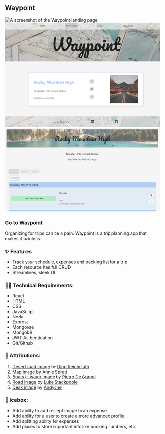 ## Waypoint

![A screenshot of the Waypoint landing page](./public/screenshots/landing.png)
![A screenshot of the Waypoint trip list page](./public/screenshots/triplist.png)
![A screenshot of the Waypoint schedule page](./public/screenshots/schedule.png)

### [Go to Waypoint]()

Organizing for trips can be a pain. Waypoint is a trip planning app that makes it painless.

### ✨ Features

- Track your schedule, expenses and packing list for a trip
- Each resource has full CRUD
- Streamlines, sleek UI

### 🧑‍💻 Technical Requirements:

- React
- HTML
- CSS
- JavaScript
- Node
- Express
- Mongoose
- MongoDB
- JWT Authentication
- Git/Github

### 🙏 Attributions: 

1. [Desert road image](https://unsplash.com/photos/yellow-volkswagen-van-on-road-A5rCN8626Ck) by [Dino Reichmuth](https://unsplash.com/@dinoreichmuth)
2. [Map image](https://unsplash.com/photos/white-and-green-state-maps-AFB6S2kibuk) by [Annie Spratt](https://unsplash.com/@anniespratt)
3. [Boats in water image](https://unsplash.com/photos/three-brown-wooden-boat-on-blue-lake-water-taken-at-daytime-T7K4aEPoGGk) by [Pietro De Grandi](https://unsplash.com/@peter_mc_greats)
4. [Road image](https://unsplash.com/photos/concrete-rail-road-ZRsJmpt9pNI) by [Luke Stackpoole](https://unsplash.com/@withluke)
5. [Desk image](https://unsplash.com/photos/black-camera-with-black-eyeglassse--WW8jBak7bo) by [Andyone](https://unsplash.com/@andyoneru)

### 🧊 Icebox: 
- Add ability to add reciept image to an expense
- Add ability for a user to create a more advanced profile
- Add splitting ability for expenses
- Add places to store important info like booking numbers, etc.